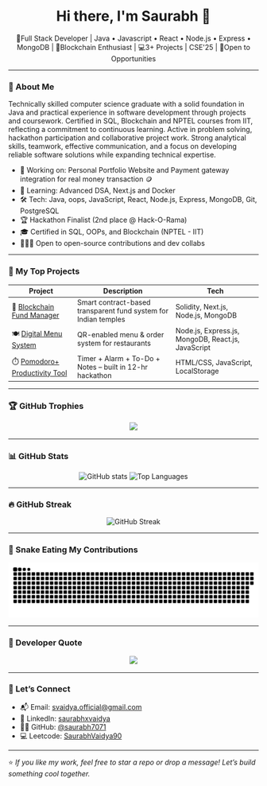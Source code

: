 <h1 align="center">Hi there, I'm Saurabh 👋</h1>
<p align="center"> 🚀Full Stack Developer | Java • Javascript • React • Node.js • Express • MongoDB | 🔗Blockchain Enthusiast | 💻3+ Projects | CSE'25 | 🎯Open to Opportunities</p>

---

### 🧠 About Me
Technically skilled computer science graduate with a solid foundation in Java and practical experience in software development 
through projects and coursework. Certified in SQL, Blockchain and NPTEL courses from IIT, reflecting a commitment to 
continuous learning. Active in problem solving, hackathon participation and collaborative project work. Strong analytical skills, 
teamwork, effective communication, and a focus on developing reliable software solutions while expanding technical expertise. 

- 🔭 Working on: Personal Portfolio Website and Payment gateway integration for real money transaction 🪙  
- 🌱 Learning: Advanced DSA, Next.js and Docker  
- 🛠️ Tech: Java, oops, JavaScript, React, Node.js, Express, MongoDB, Git, PostgreSQL  
- 🏆 Hackathon Finalist (2nd place @ Hack-O-Rama)  
- 🎓 Certified in SQL, OOPs, and Blockchain (NPTEL - IIT)  
- 🧑‍🤝‍🧑 Open to open-source contributions and dev collabs

---

### 🚀 My Top Projects

| Project | Description | Tech |
|--------|-------------|------|
| 🔗 [Blockchain Fund Manager](https://github.com/saurabh7071/Blockchain-Based-Fund-Management-System-For-Indian-Temples) | Smart contract-based transparent fund system for Indian temples | Solidity, Next.js, Node.js, MongoDB |
| 🍽️ [Digital Menu System](https://github.com/saurabh7071/DigitalMenu) | QR-enabled menu & order system for restaurants | Node.js, Express.js, MongoDB, React.js, JavaScript |
| ⏱️ [Pomodoro+ Productivity Tool](https://github.com/saurabh7071/2Coder_HRCNO) | Timer + Alarm + To-Do + Notes – built in 12-hr hackathon | HTML/CSS, JavaScript, LocalStorage |


---

### 🏆 GitHub Trophies

<p align="center">
  <img src="https://github-profile-trophy.vercel.app/?username=saurabh7071&theme=onedark&no-frame=true&column=7" />
</p>

---

### 📊 GitHub Stats

<p align="center">
  <img src="https://github-readme-stats.vercel.app/api?username=saurabh7071&show_icons=true&theme=radical" alt="GitHub stats"/>
  <img src="https://github-readme-stats.vercel.app/api/top-langs/?username=saurabh7071&layout=compact&theme=radical" alt="Top Languages"/>
</p>

---

### 🔥 GitHub Streak

<p align="center">
  <img src="https://streak-stats.demolab.com?user=saurabh7071&theme=radical&hide_border=true" alt="GitHub Streak"/>
</p>


---

### 🐍 Snake Eating My Contributions

  ![snake gif](https://github.com/saurabh7071/saurabh7071/blob/output/github-snake-dark.svg)
  
---

### 💬 Developer Quote

<p align="center">
  <img src="https://quotes-github-readme.vercel.app/api?type=horizontal&theme=dark"/>
</p>

---

### 🤝 Let’s Connect

- 📬 Email: svaidya.official@gmail.com  
- 💼 LinkedIn: [saurabhxvaidya](https://www.linkedin.com/in/saurabhxvaidya)  
- 🧑‍💻 GitHub: [@saurabh7071](https://github.com/saurabh7071)
- 💻 Leetcode: [SaurabhVaidya90](https://leetcode.com/u/SaurabhVaidya90/)

---

⭐️ *If you like my work, feel free to star a repo or drop a message! Let’s build something cool together.*
